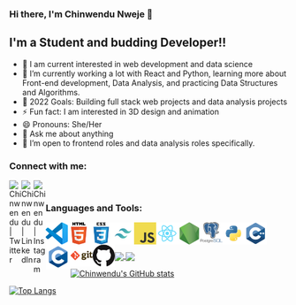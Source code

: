 ### Hi there, I'm Chinwendu Nweje 👋 

## I'm a Student and budding Developer!!

- 🌱 I am current interested in web development and data science
- 👯 I’m currently working a lot with React and Python, learning more about Front-end development, Data Analysis, and practicing Data Structures and Algorithms.
- 🥅 2022 Goals: Building full stack web projects and data analysis projects
- ⚡ Fun fact: I am interested in 3D design and animation
- 😄 Pronouns: She/Her
- 💬 Ask me about anything
- 🤔 I’m open to frontend roles and data analysis roles specifically.

### Connect with me:

[<img align="left" alt="Chinwendu | Twitter" width="22px" src="https://cdn.jsdelivr.net/npm/simple-icons@v3/icons/twitter.svg" />][twitter]
[<img align="left" alt="Chinwendu | LinkedIn" width="22px" src="https://cdn.jsdelivr.net/npm/simple-icons@v3/icons/linkedin.svg" />][linkedin]
[<img align="left" alt="Chinwendu | Instagram" width="22px" src="https://cdn.jsdelivr.net/npm/simple-icons@v3/icons/instagram.svg" />][instagram]

<br />

### Languages and Tools:

<img align="left" alt="Visual Studio Code" width="40px" src="https://raw.githubusercontent.com/github/explore/80688e429a7d4ef2fca1e82350fe8e3517d3494d/topics/visual-studio-code/visual-studio-code.png" />

<img align="left" alt="HTML5" width="40px" src="https://raw.githubusercontent.com/github/explore/80688e429a7d4ef2fca1e82350fe8e3517d3494d/topics/html/html.png" />

<img align="left" alt="Css" width="40px" src="https://raw.githubusercontent.com/github/explore/80688e429a7d4ef2fca1e82350fe8e3517d3494d/topics/css/css.png" />

<img align="left" alt="TailwindCss" width="40px" src="https://raw.githubusercontent.com/github/explore/80688e429a7d4ef2fca1e82350fe8e3517d3494d/topics/tailwind/tailwind.png" />

<img align="left" alt="JavaScript" width="40px" src="https://raw.githubusercontent.com/github/explore/80688e429a7d4ef2fca1e82350fe8e3517d3494d/topics/javascript/javascript.png" />

<img align="left" alt="React" width="40px" src="https://raw.githubusercontent.com/github/explore/80688e429a7d4ef2fca1e82350fe8e3517d3494d/topics/react/react.png" />

<img align="left" alt="Node" width="40px" src="https://raw.githubusercontent.com/github/explore/80688e429a7d4ef2fca1e82350fe8e3517d3494d/topics/nodejs/nodejs.png" />

<img align="left" alt="Postgres" width="40px" src="https://raw.githubusercontent.com/docker-library/docs/01c12653951b2fe592c1f93a13b4e289ada0e3a1/postgres/logo.png" />

<img align="left" alt="Python" width="40px" src="https://raw.githubusercontent.com/github/explore/80688e429a7d4ef2fca1e82350fe8e3517d3494d/topics/python/python.png" />

<img align="left" alt="C++" width="40px" src="https://raw.githubusercontent.com/github/explore/80688e429a7d4ef2fca1e82350fe8e3517d3494d/topics/cpp/cpp.png" />


<img align="left" alt="C" width="45px" src="https://raw.githubusercontent.com/github/explore/f3e22f0dca2be955676bc70d6214b95b13354ee8/topics/c/c.png" />

<img align="left" alt="Git" width="40px" src="https://raw.githubusercontent.com/github/explore/80688e429a7d4ef2fca1e82350fe8e3517d3494d/topics/git/git.png" />

<img align="left" alt="GitHub" width="40px" src="https://raw.githubusercontent.com/github/explore/78df643247d429f6cc873026c0622819ad797942/topics/github/github.png" />

<br/>
<br/>
<br/>

<a  href="https://github.com/wendy2305/github-readme-stats">
  <img align="center" height="650px" height="285px" src="https://github-readme-stats.vercel.app/api?username=wendy2305&show_icons=true&theme=radical" />
</a>
<a href="https://github.com/wendy2305/github-readme-stats">
  <img align="center" src="https://github-readme-stats.vercel.app/api/top-langs/?username=wendy2305&hide=jupyter%20notebook&show_icons=true&theme=radical" />
</a>



[![Chinwendu's GitHub stats](https://github-readme-stats.vercel.app/api?username=wendy2305&show_icons=true&theme=radical)](https://github.com/wendy2305/github-readme-stats)



[![Top Langs](https://github-readme-stats.vercel.app/api/top-langs/?username=wendy2305&hide=jupyter%20notebook&show_icons=true&theme=radical)](https://github.com/wendy2305/github-readme-stats)

[twitter]: https://twitter.com/chi_thetechsis
[instagram]:https://www.instagram.com/_simply.wendy_/
[linkedin]: https://www.linkedin.com/in/chinwendu-nweje/
